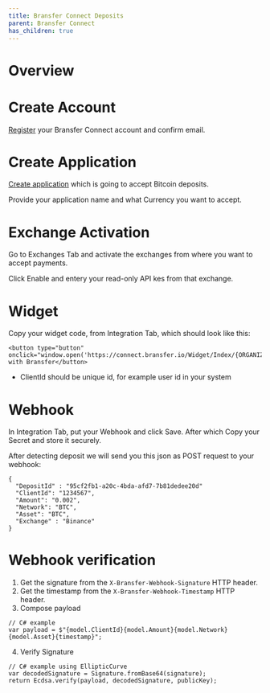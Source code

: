 ```yaml
---
title: Bransfer Connect Deposits
parent: Bransfer Connect
has_children: true
---
```


# Overview

# Create Account

[Register](https://connect.bransfer.io/auth/register) your Bransfer Connect account and confirm email.

# Create Application

[Create application](https://connect.bransfer.io/application/create) which is going to accept Bitcoin deposits.
 
Provide your application name and what Currency you want to accept.

# Exchange Activation

Go to Exchanges Tab and activate the exchanges from where you want to accept payments.

Click Enable and entery your read-only API kes from that exchange.


# Widget

Copy your widget code, from Integration Tab, which should look like this:

```
<button type="button" onclick="window.open('https://connect.bransfer.io/Widget/Index/{ORGANIZATIONID}/{CLIENTID}/','popUpWindow','height=650,width=400');">Deposit with Bransfer</button>
```

* ClientId should be unique id, for example user id in your system


# Webhook

In Integration Tab, put your Webhook and click Save. After which Copy your Secret and store it securely.

After detecting deposit we will send you this json as POST request to your webhook:

```
{
  "DepositId" : "95cf2fb1-a20c-4bda-afd7-7b81dedee20d"
  "ClientId": "1234567",
  "Amount": "0.002",
  "Network": "BTC",
  "Asset": "BTC",
  "Exchange" : "Binance"
}
```

# Webhook verification

1. Get the signature from the `X-Bransfer-Webhook-Signature` HTTP header.
2. Get the timestamp from the `X-Bransfer-Webhook-Timestamp` HTTP header.
3. Compose payload
```
// C# example
var payload = $"{model.ClientId}{model.Amount}{model.Network}{model.Asset}{timestamp}";
```
4. Verify Signature
```
// C# example using EllipticCurve
var decodedSignature = Signature.fromBase64(signature);
return Ecdsa.verify(payload, decodedSignature, publicKey);
```